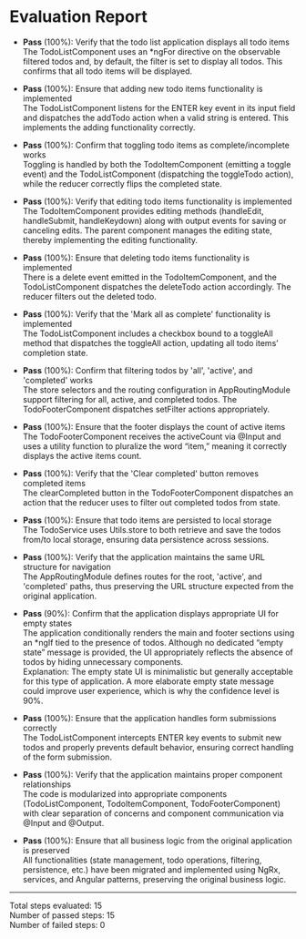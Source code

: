 # Evaluation Report

- **Pass** (100%): Verify that the todo list application displays all todo items  
  The TodoListComponent uses an *ngFor directive on the observable filtered todos and, by default, the filter is set to display all todos. This confirms that all todo items will be displayed.

- **Pass** (100%): Ensure that adding new todo items functionality is implemented  
  The TodoListComponent listens for the ENTER key event in its input field and dispatches the addTodo action when a valid string is entered. This implements the adding functionality correctly.

- **Pass** (100%): Confirm that toggling todo items as complete/incomplete works  
  Toggling is handled by both the TodoItemComponent (emitting a toggle event) and the TodoListComponent (dispatching the toggleTodo action), while the reducer correctly flips the completed state.

- **Pass** (100%): Verify that editing todo items functionality is implemented  
  The TodoItemComponent provides editing methods (handleEdit, handleSubmit, handleKeydown) along with output events for saving or canceling edits. The parent component manages the editing state, thereby implementing the editing functionality.

- **Pass** (100%): Ensure that deleting todo items functionality is implemented  
  There is a delete event emitted in the TodoItemComponent, and the TodoListComponent dispatches the deleteTodo action accordingly. The reducer filters out the deleted todo.

- **Pass** (100%): Verify that the 'Mark all as complete' functionality is implemented  
  The TodoListComponent includes a checkbox bound to a toggleAll method that dispatches the toggleAll action, updating all todo items’ completion state.

- **Pass** (100%): Confirm that filtering todos by 'all', 'active', and 'completed' works  
  The store selectors and the routing configuration in AppRoutingModule support filtering for all, active, and completed todos. The TodoFooterComponent dispatches setFilter actions appropriately.

- **Pass** (100%): Ensure that the footer displays the count of active items  
  The TodoFooterComponent receives the activeCount via @Input and uses a utility function to pluralize the word “item,” meaning it correctly displays the active items count.

- **Pass** (100%): Verify that the 'Clear completed' button removes completed items  
  The clearCompleted button in the TodoFooterComponent dispatches an action that the reducer uses to filter out completed todos from state.

- **Pass** (100%): Ensure that todo items are persisted to local storage  
  The TodoService uses Utils.store to both retrieve and save the todos from/to local storage, ensuring data persistence across sessions.

- **Pass** (100%): Verify that the application maintains the same URL structure for navigation  
  The AppRoutingModule defines routes for the root, 'active', and 'completed' paths, thus preserving the URL structure expected from the original application.

- **Pass** (90%): Confirm that the application displays appropriate UI for empty states  
  The application conditionally renders the main and footer sections using an *ngIf tied to the presence of todos. Although no dedicated “empty state” message is provided, the UI appropriately reflects the absence of todos by hiding unnecessary components.  
  Explanation: The empty state UI is minimalistic but generally acceptable for this type of application. A more elaborate empty state message could improve user experience, which is why the confidence level is 90%.

- **Pass** (100%): Ensure that the application handles form submissions correctly  
  The TodoListComponent intercepts ENTER key events to submit new todos and properly prevents default behavior, ensuring correct handling of the form submission.

- **Pass** (100%): Verify that the application maintains proper component relationships  
  The code is modularized into appropriate components (TodoListComponent, TodoItemComponent, TodoFooterComponent) with clear separation of concerns and component communication via @Input and @Output.

- **Pass** (100%): Ensure that all business logic from the original application is preserved  
  All functionalities (state management, todo operations, filtering, persistence, etc.) have been migrated and implemented using NgRx, services, and Angular patterns, preserving the original business logic.

---

Total steps evaluated: 15  
Number of passed steps: 15  
Number of failed steps: 0
